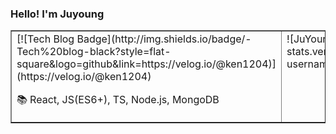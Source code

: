 
### Hello! I'm Juyoung
<table border="none">
 <tr>
<td valign="top">[![Tech Blog Badge](http://img.shields.io/badge/-Tech%20blog-black?style=flat-square&logo=github&link=https://velog.io/@ken1204)](https://velog.io/@ken1204)

📚  React, JS(ES6+), TS, Node.js, MongoDB
</td>

<td valign="top">
![JuYoung's state](https://github-readme-stats.vercel.app/api?username=tTab1204&show_icons=true&theme=tokyonight)
</td>
 </tr>
</table> 

<!-- <table> 
  <tr>
    <td valign="top"><img src="src"/></td>
    <td valign="top"><img src="src"/></td>
  </tr> -->

